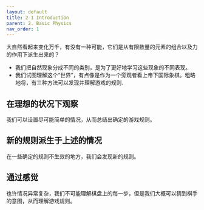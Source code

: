 ```yaml
---
layout: default
title: 2-1 Introduction
parent: 2. Basic Physics
nav_order: 1
---
```

大自然看起来变化万千，有没有一种可能，它们是从有限数量的元素的组合以及力的作用下派生出来的？
- 我们把自然现象分成不同的类别，是为了更好地学习这些现象的不同表现。
- 我们试图理解这个“世界”，有点像是作为一个旁观者看上帝下国际象棋。粗略地将，有三种方法可以发现并理解游戏的规则.

## 在理想的状况下观察
我们可以设置尽可能简单的情况，从而总结出确定的游戏规则。

## 新的规则派生于上述的情况
在一些确定的规则不生效的地方，我们会发现新的规则。

## 通过感觉
也许情况异常复杂，我们不可能理解棋盘上的每一步，但是我们大概可以猜到棋手的意图，从而理解游戏规则。

